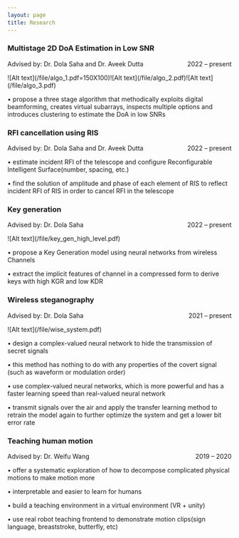 ```yaml
---
layout: page
title: Research
---
```


<!-- **Not Pure Poole** is a simple, beautiful, and powerful Jekyll theme for blogs. It is built on [Poole](https://github.com/poole/poole) and [Pure](https://purecss.io/).

For more information about Not Pure Poole, please browse the [README](https://github.com/vszhub/not-pure-poole) file.


[Email](mailto://xwei4@albany.edu)  /  [Google Scholar](https://scholar.google.com/citations?user=k_yYzV4AAAAJ&hl=en)  /  [Linkedin](https://www.linkedin.com/in/xue-wei-752275231/)  /  CV
 -->
 

<!-- <h2>Research</h2> -->

<h3>Multistage 2D DoA Estimation in Low SNR</h3>
  <p style="text-align:left;">
        Advised by: Dr. Dola Saha and Dr. Aveek Dutta 
       <span style="float:right;">
        2022 – present
       </span>
  </p>
  ![Alt text](/file/algo_1.pdf=150X100)![Alt text](/file/algo_2.pdf)![Alt text](/file/algo_3.pdf)
  <p> • propose a three stage algorithm that methodically exploits digital beamforming, creates virtual subarrays, inspects multiple options and       
  introduces clustering to estimate the DoA in low SNRs</p>

<h3>RFI cancellation using RIS</h3>
  <p style="text-align:left;">
        Advised by: Dr. Dola Saha and Dr. Aveek Dutta 
       <span style="float:right;">
        2022 – present
       </span>
  </p>
<!--   ![Alt text](/file/wise_system.pdf) -->
  <p> • estimate incident RFI of the telescope and configure Reconfigurable Intelligent Surface(number, spacing, etc.)</p>
  <p> • find the solution of amplitude and phase of each element of RIS to reflect incident RFI of RIS in order to cancel RFI in the telescope</p>

<h3>Key generation</h3>
<!--   <p> Advised by: Dr. Dola Saha 2022 – present</p>  -->
  <p style="text-align:left;">
      Advised by: Dr. Dola Saha 
     <span style="float:right;">
      2022 – present
     </span>
  </p>
  ![Alt text](/file/key_gen_high_level.pdf)
  <p> • propose a Key Generation model using neural networks from wireless Channels</p>
  <p> • extract the implicit features of channel in a compressed form to derive keys with high KGR and low KDR</p>

<h3>Wireless steganography</h3>
<!--   <p> Advised by: Dr. Dola Saha 2021 – present</p>  -->
 <p style="text-align:left;">
      Advised by: Dr. Dola Saha 
     <span style="float:right;">
      2021 – present
     </span>
  </p>
  ![Alt text](/file/wise_system.pdf)
 <p> • design a complex-valued neural network to hide the transmission of secret signals</p>
 <p> • this method has nothing to do with any properties of the covert signal (such as waveform or modulation order)</p>
 <p> • use complex-valued neural networks, which is more powerful and has a faster learning speed than real-valued neural network</p>
 <p> • transmit signals over the air and apply the transfer learning method to retrain the model again to further optimize the system and get a lower bit error rate </p>

<h3>Teaching human motion</h3>
<!--  <p> Advised by: Dr. Weifu Wang 2019 – 2020</p>  -->
 <p style="text-align:left;">
      Advised by: Dr. Weifu Wang 
     <span style="float:right;">
      2019 – 2020
     </span>
  </p>
 <p> • offer a systematic exploration of how to decompose complicated physical motions to make motion more
 <p> • interpretable and easier to learn for humans
 <p> •  build a teaching environment in a virtual environment (VR + unity)
 <p> •  use real robot teaching frontend to demonstrate motion clips(sign language, breaststroke, butterfly, etc)</p>

 
 
 
 

